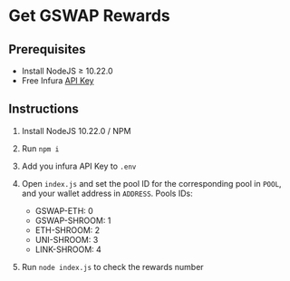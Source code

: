 # Get GSWAP Rewards

## Prerequisites

- Install NodeJS ≥ 10.22.0
- Free Infura [API Key](https://infura.io/dashboard/ethereum)

## Instructions

1. Install NodeJS 10.22.0 / NPM
2. Run `npm i`
3. Add you infura API Key to `.env`
4. Open `index.js` and set the pool ID for the corresponding pool in `POOL`, and your wallet address in `ADDRESS`. Pools IDs:

   - GSWAP-ETH: 0
   - GSWAP-SHROOM: 1
   - ETH-SHROOM: 2
   - UNI-SHROOM: 3
   - LINK-SHROOM: 4

5. Run `node index.js` to check the rewards number
